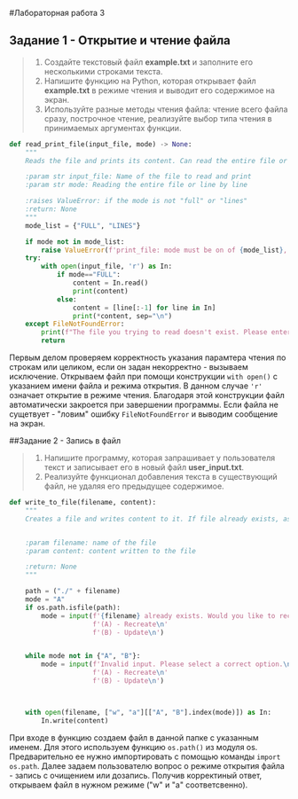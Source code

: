 #Лабораторная работа 3
## Задание 1 - Открытие и чтение файла
> 1.	Создайте текстовый файл **example.txt** и заполните его несколькими строками текста.
> 2.	Напишите функцию на Python, которая открывает файл **example.txt** в режиме чтения и выводит его содержимое на экран.
> 3.	Используйте разные методы чтения файла: чтение всего файла сразу, построчное чтение, реализуйте выбор типа чтения в принимаемых аргументах функции.
```python
def read_print_file(input_file, mode) -> None:
    """
    Reads the file and prints its content. Can read the entire file or line by line.

    :param str input_file: Name of the file to read and print
    :param str mode: Reading the entire file or line by line

    :raises ValueError: if the mode is not "full" or "lines"
    :return: None
    """
    mode_list = {"FULL", "LINES"}

    if mode not in mode_list:
        raise ValueError(f'print_file: mode must be on of {mode_list}, got "{mode}" instead')
    try:
        with open(input_file, 'r') as In:
            if mode=="FULL":
                content = In.read()
                print(content)
            else:
                content = [line[:-1] for line in In]
                print(*content, sep="\n")
    except FileNotFoundError:
        print(f"The file you trying to read doesn't exist. Please enter a correct file name.\n\n")
        return
```
Первым делом проверяем корректность указания парамтера чтения по строкам или целиком, если он задан некорректно - вызываем исключение.
Открываем файл при помощи конструкции `with open()` с указанием имени файла и режима открытия. В данном случае `'r'` означает открытие в режиме чтения.
Благодаря этой конструкции файл автоматически закроется при завершении программы.
Если файла не сущетвует - "ловим" ошибку `FileNotFoundError` и выводим сообщение на экран. 

##Задание 2 - Запись в файл
> 1.	Напишите программу, которая запрашивает у пользователя текст и записывает его в новый файл **user_input.txt**.
> 2.	Реализуйте функционал добавления текста в существующий файл, не удаляя его предыдущее содержимое.
```python
def write_to_file(filename, content):
    """
    Creates a file and writes content to it. If file already exists, asks if you want to update it


    :param filename: name of the file
    :param content: content written to the file

    :return: None
    """

    path = ("./" + filename)
    mode = "A"
    if os.path.isfile(path):
        mode = input(f'{filename} already exists. Would you like to recreate or update it?\n'
                     f'(A) - Recreate\n'
                     f'(B) - Update\n')


    while mode not in {"A", "B"}:
        mode = input(f'Invalid input. Please select a correct option.\n'
                     f'(A) - Recreate\n'
                     f'(B) - Update\n')



    with open(filename, ["w", "a"][["A", "B"].index(mode)]) as In:
        In.write(content)
```
При входе в функцию создаем файл в данной папке с указанным именем. Для этого используем функцию `os.path()` из модуля os. Предварительно ее 
нужно импортировать с помощью команды `import os.path`. 
Далее задаем пользователю вопрос о режиме открытия файла - запись с очищением или дозапись. Получив корректиный ответ, открываем файл в нужном 
режиме ("w" и "а" соответсвенно).
